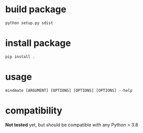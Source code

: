 # build package
```
python setup.py sdist
```
# install package
```
pip install .
```

# usage
```
mindmate [ARGUMENT] [OPTIONS] [OPTIONS] [OPTIONS] --help
```

# compatibility

__Not tested__ yet, but should be compatible with any Python > 3.8